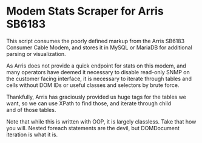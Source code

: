 # Modem Stats Scraper for Arris SB6183

This script consumes the poorly defined markup from the Arris SB6183 
Consumer Cable Modem, and stores it in MySQL or MariaDB for additional 
parsing or visualization.

As Arris does not provide a quick endpoint for stats on this modem, and many
operators have deemed it necessary to disable read-only SNMP on the customer
facing interface, it is necessary to iterate through tables and cells 
without DOM IDs or useful classes and selectors by brute force.

Thankfully, Arris has graciously provided us huge <th> tags for the tables
we want, so we can use XPath to find those, and iterate through child <tr>  
and <td> of those tables.

Note that while this is written with OOP, it is largely classless. Take that
how you will. Nested foreach statements are the devil, but DOMDocument 
iteration is what it is.
